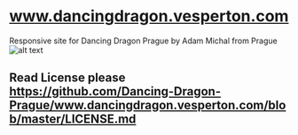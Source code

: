 # www.dancingdragon.vesperton.com
Responsive site for Dancing Dragon Prague by Adam Michal from Prague
![alt text](screenshots/screenshotdancingdragon.png "Snímek obrazovky DDP")

## Read License please https://github.com/Dancing-Dragon-Prague/www.dancingdragon.vesperton.com/blob/master/LICENSE.md
